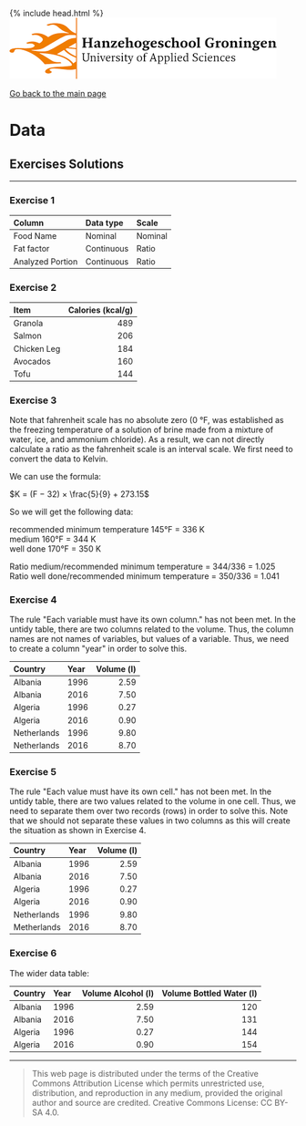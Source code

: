 {% include head.html %}
![Hanze](../hanze/hanze.png)

[Go back to the main page](../index.md)


# Data

## Exercises Solutions

---

### Exercise 1

|Column           |Data type       |Scale            |
|:----------------|:---------------|:----------------|
|Food Name        |Nominal         |Nominal          |
|Fat factor       |Continuous      |Ratio            |
|Analyzed Portion |Continuous      |Ratio            |


### Exercise 2

|Item             |Calories (kcal/g)|
|:----------------|----------------:|
|Granola          |489              |
|Salmon           |206              |
|Chicken Leg      |184              |
|Avocados         |160              |
|Tofu             |144              |


### Exercise 3

Note that fahrenheit scale has no absolute zero (0 °F, was established as the freezing temperature of a solution of brine made from a mixture of water, ice, and ammonium chloride). As a result, we can not directly calculate a ratio as the fahrenheit scale is an interval scale. We first need to convert the data to Kelvin.

We can use the formula:  

$K = (F − 32) × \frac{5}{9} + 273.15$  

So we will get the following data:  

recommended minimum temperature	145°F = 336 K  
medium	160°F = 344 K  
well done	170°F = 350 K  

Ratio medium/recommended minimum temperature = 344/336 = 1.025  
Ratio well done/recommended minimum temperature = 350/336 = 1.041  

### Exercise 4

The rule "Each variable must have its own column." has not been met. In the untidy table, there are two columns related to the volume. Thus, the column names are not names of variables, but values of a variable. Thus, we need to create a column "year" in order to solve this.

|Country        |Year|Volume (l)|
|:--------------|:---|---------:|
|Albania        |1996|2.59      |
|Albania        |2016|7.50      |
|Algeria        |1996|0.27      |
|Algeria        |2016|0.90      |
|Netherlands    |1996|9.80      |
|Netherlands    |2016|8.70      |

### Exercise 5

The rule "Each value must have its own cell." has not been met. In the untidy table, there are two values related to the volume in one cell. Thus, we need to separate them over two records (rows) in order to solve this. Note that we should not separate these values in two columns as this will create the situation as shown in Exercise 4.

|Country        |Year|Volume (l)|
|:--------------|:---|---------:|
|Albania        |1996|2.59      |
|Albania        |2016|7.50      |
|Algeria        |1996|0.27      |
|Algeria        |2016|0.90      |
|Netherlands    |1996|9.80      |
|Metherlands    |2016|8.70      |

### Exercise 6

The wider data table:

|Country        |Year|Volume Alcohol (l) |Volume Bottled Water (l)|
|:--------------|:---|------------------:|-----------------------:|
|Albania        |1996|2.59               |120                     |
|Albania        |2016|7.50               |131                     |
|Algeria        |1996|0.27               |144                     |
|Algeria        |2016|0.90               |154                     |

---


>This web page is distributed under the terms of the Creative Commons Attribution License which permits unrestricted use, distribution, and reproduction in any medium, provided the original author and source are credited.
>Creative Commons License: CC BY-SA 4.0.

